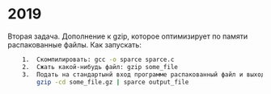 #  2019
Вторая задача. Дополнение к gzip, которое оптимизирует по памяти распакованные файлы.
Как запускать:
~~~bash
    1.	Скомпилировать: gcc -o sparce sparce.c
    2.  Сжать какой-нибудь файл: gzip some_file
    3.  Подать на стандартынй вход программе распакованный файл и выходной файл, как аргумент: 
        gzip -cd some_file.gz | sparce output_file
~~~

